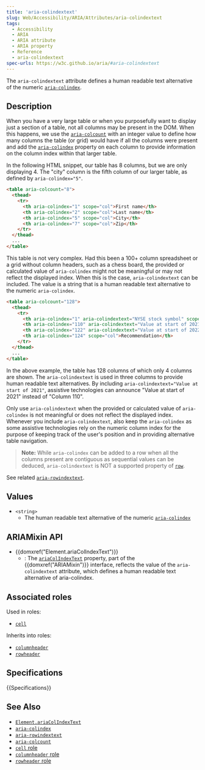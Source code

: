 ```yaml
---
title: 'aria-colindextext'
slug: Web/Accessibility/ARIA/Attributes/aria-colindextext
tags:
  - Accessibility
  - ARIA
  - ARIA attribute
  - ARIA property
  - Reference
  - aria-colindextext
spec-urls: https://w3c.github.io/aria/#aria-colindextext
---
```


The `aria-colindextext` attribute defines a human readable text alternative of the numeric [`aria-colindex`](/en-US/docs/Web/Accessibility/ARIA/Attributes/aria-colindex).

## Description

When you have a very large table or when you purposefully want to display just a section of a table, not all columns may be present in the DOM. When this happens, we use the [`aria-colcount`](/en-US/docs/Web/Accessibility/ARIA/Attributes/aria-colcount) with an integer value to define how many columns the table (or grid) would have if all the columns were present and add the [`aria-colindex`](/en-US/docs/Web/Accessibility/ARIA/Attributes/aria-colindex) property on each column to provide information on the column index within that larger table.

In the following HTML snippet, our table has 8 columns, but we are only displaying 4. The "city" column is the fifth column of our larger table, as defined by `aria-colindex="5"`.

```html
<table aria-colcount="8">
  <thead>
    <tr>
      <th aria-colindex="1" scope="col">First name</th>
      <th aria-colindex="2" scope="col">Last name</th>
      <th aria-colindex="5" scope="col">City</th>
      <th aria-colindex="7" scope="col">Zip</th>
    </tr>
  </thead>
  ...
</table>
```

This table is not very complex. Had this been a 100+ column spreadsheet or a grid without column headers, such as a chess board, the provided or calculated value of `aria-colindex` might not be meaningful or may not reflect the displayed index. When this is the case, `aria-colindextext` can be included. The value is a string that is a human readable text alternative to the numeric `aria-colindex`.

```html
<table aria-colcount="128">
  <thead>
    <tr>
      <th aria-colindex="1" aria-colindextext="NYSE stock symbol" scope="col">NYSE</th>
      <th aria-colindex="110" aria-colindextext="Value at start of 2021" scope="col">01/21</th>
      <th aria-colindex="122" aria-colindextext="Value at start of 2022" scope="col">01/22</th>
      <th aria-colindex="124" scope="col">Recommendation</th>
    </tr>
  </thead>
  ...
</table>
```

In the above example, the table has 128 columns of which only 4 columns are shown. The `aria-colindextext` is used in three columns to provide human readable text alternatives. By including `aria-colindextext="Value at start of 2021"`, assistive technologies can announce "Value at start of 2021" instead of "Column 110".

Only use `aria-colindextext` when the provided or calculated value of `aria-colindex` is not meaningful or does not reflect the displayed index. Whenever you include `aria-colindextext`, also keep the `aria-colindex` as some assistive technologies rely on the numeric column index for the purpose of keeping track of the user's position and in providing alternative table navigation.

> **Note:** While `aria-colindex` can be added to a row when all the columns present are contiguous as sequential values can be deduced, `aria-colindextext` is NOT a supported property of [`row`](/en-US/docs/Web/Accessibility/ARIA/Roles/Row_role).

See related [`aria-rowindextext`](/en-US/docs/Web/Accessibility/ARIA/Attributes/aria-rowindextext).

## Values

- `<string>`
  - The human readable text alternative of the numeric [`aria-colindex`](/en-US/docs/Web/Accessibility/ARIA/Attributes/aria-colindex)

## ARIAMixin API

- {{domxref("Element.ariaColIndexText")}}
  - : The [`ariaColIndexText`](/en-US/docs/Web/API/Element/ariaColIndexText) property, part of the {{domxref("ARIAMixin")}} interface, reflects the value of the `aria-colindextext` attribute, which defines a human readable text alternative of aria-colindex.

## Associated roles

Used in roles:

- [`cell`](/en-US/docs/Web/Accessibility/ARIA/Roles/Cell_role)

Inherits into roles:

- [`columnheader`](/en-US/docs/Web/Accessibility/ARIA/Roles/Columnheader_role)
- [`rowheader`](/en-US/docs/Web/Accessibility/ARIA/Roles/Columnheader_role)

## Specifications

{{Specifications}}

## See Also

- [`Element.ariaColIndexText`](/en-US/docs/Web/API/Element/ariaColIndexText)
- [`aria-colindex`](/en-US/docs/Web/Accessibility/ARIA/Attributes/aria-colindex)
- [`aria-rowindextext`](/en-US/docs/Web/Accessibility/ARIA/Attributes/aria-rowindextext)
- [`aria-colcount`](/en-US/docs/Web/Accessibility/ARIA/Attributes/aria-colcount)
- [`cell` role](/en-US/docs/Web/Accessibility/ARIA/Roles/Cell_role)
- [`columnheader` role](/en-US/docs/Web/Accessibility/ARIA/Roles/Columnheader_role)
- [`rowheader` role](/en-US/docs/Web/Accessibility/ARIA/Roles/Columnheader_role)
